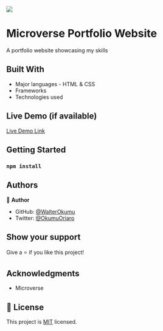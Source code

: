 ![](https://img.shields.io/badge/Microverse-blueviolet)

# Microverse Portfolio Website

 A portfolio website showcasing my skills

## Built With

- Major languages - HTML & CSS
- Frameworks
- Technologies used

## Live Demo (if available)

[Live Demo Link]()

## Getting Started

### `npm install`

## Authors

👤 **Author**

- GitHub: [@WalterOkumu](https://github.com/WalterOkumu)
- Twitter: [@OkumuOriaro](https://twitter.com/OkumuOriaro)

## Show your support

Give a ⭐️ if you like this project!

## Acknowledgments

- Microverse

## 📝 License

This project is [MIT](./LICENSE) licensed.
